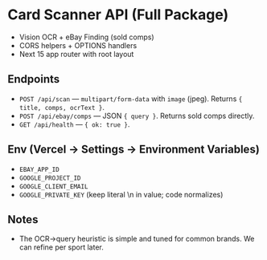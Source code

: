 # Card Scanner API (Full Package)
- Vision OCR + eBay Finding (sold comps)
- CORS helpers + OPTIONS handlers
- Next 15 app router with root layout

## Endpoints
- `POST /api/scan` — `multipart/form-data` with `image` (jpeg). Returns `{ title, comps, ocrText }`.
- `POST /api/ebay/comps` — JSON `{ query }`. Returns sold comps directly.
- `GET /api/health` — `{ ok: true }`.

## Env (Vercel → Settings → Environment Variables)
- `EBAY_APP_ID`
- `GOOGLE_PROJECT_ID`
- `GOOGLE_CLIENT_EMAIL`
- `GOOGLE_PRIVATE_KEY`  (keep literal \n in value; code normalizes)

## Notes
- The OCR->query heuristic is simple and tuned for common brands. We can refine per sport later.
